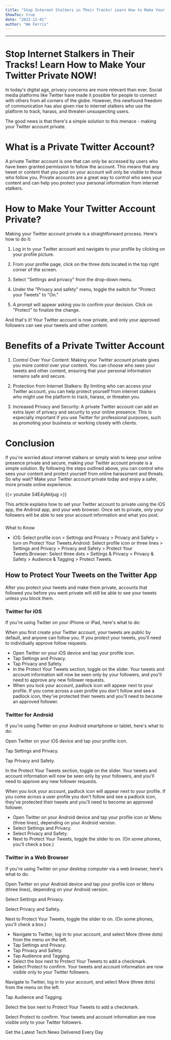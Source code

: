 ```yaml
---
title: "Stop Internet Stalkers in Their Tracks! Learn How to Make Your Twitter Private NOW!"
ShowToc: true 
date: "2022-12-01"
author: "Wm Ferris"
---
```

*****
# Stop Internet Stalkers in Their Tracks! Learn How to Make Your Twitter Private NOW!

In today's digital age, privacy concerns are more relevant than ever. Social media platforms like Twitter have made it possible for people to connect with others from all corners of the globe. However, this newfound freedom of communication has also given rise to internet stalkers who use the platform to track, harass, and threaten unsuspecting users.

The good news is that there's a simple solution to this menace - making your Twitter account private.

# What is a Private Twitter Account?

A private Twitter account is one that can only be accessed by users who have been granted permission to follow the account. This means that any tweet or content that you post on your account will only be visible to those who follow you. Private accounts are a great way to control who sees your content and can help you protect your personal information from internet stalkers.

# How to Make Your Twitter Account Private?

Making your Twitter account private is a straightforward process. Here's how to do it:

1. Log in to your Twitter account and navigate to your profile by clicking on your profile picture.

2. From your profile page, click on the three dots located in the top right corner of the screen.

3. Select "Settings and privacy" from the drop-down menu.

4. Under the "Privacy and safety" menu, toggle the switch for "Protect your Tweets" to "On."

5. A prompt will appear asking you to confirm your decision. Click on "Protect" to finalize the change.

And that's it! Your Twitter account is now private, and only your approved followers can see your tweets and other content.

# Benefits of a Private Twitter Account

1. Control Over Your Content: Making your Twitter account private gives you more control over your content. You can choose who sees your tweets and other content, ensuring that your personal information remains safe and secure.

2. Protection from Internet Stalkers: By limiting who can access your Twitter account, you can help protect yourself from internet stalkers who might use the platform to track, harass, or threaten you.

3. Increased Privacy and Security: A private Twitter account can add an extra layer of privacy and security to your online presence. This is especially important if you use Twitter for professional purposes, such as promoting your business or working closely with clients.

# Conclusion

If you're worried about internet stalkers or simply wish to keep your online presence private and secure, making your Twitter account private is a simple solution. By following the steps outlined above, you can control who sees your content and protect yourself from online harassment and threats. So why wait? Make your Twitter account private today and enjoy a safer, more private online experience.

{{< youtube S4E4yAktjug >}} 




This article explains how to set your Twitter account to private using the iOS app, the Android app, and your web browser. Once set to private, only your followers will be able to see your account information and what you post.

 
### 
What to Know
 
- iOS: Select profile icon > Settings and Privacy > Privacy and Safety > turn on Protect Your Tweets.Android: Select profile icon or three lines > Settings and Privacy > Privacy and Safety > Protect Your Tweets.Browser: Select three dots > Settings & Privacy > Privacy & Safety > Audience & Tagging > Protect Tweets.

 
##   How to Protect Your Tweets on the Twitter App  
 

After you protect your tweets and make them private, accounts that followed you before you went private will still be able to see your tweets unless you block them.

 
###   Twitter for iOS  
 

If you're using Twitter on your iPhone or iPad, here's what to do:

 
When you first create your Twitter account, your tweets are public by default, and anyone can follow you. If you protect your tweets, you'll need to individually approve follow requests.
 
- Open Twitter on your iOS device and tap your profile icon.
 - Tap Settings and Privacy.
 - Tap Privacy and Safety.
 - In the Protect Your Tweets section, toggle on the slider. Your tweets and account information will now be seen only by your followers, and you'll need to approve any new follower requests.
 - When you lock your account, padlock icon will appear next to your profile. If you come across a user profile you don't follow and see a padlock icon, they've protected their tweets and you'll need to become an approved follower.

 
###   Twitter for Android  
 

If you're using Twitter on your Android smartphone or tablet, here's what to do:

 

Open Twitter on your iOS device and tap your profile icon.

 

Tap Settings and Privacy.

 

Tap Privacy and Safety.

 

In the Protect Your Tweets section, toggle on the slider. Your tweets and account information will now be seen only by your followers, and you'll need to approve any new follower requests.

 
When you lock your account, padlock icon will appear next to your profile. If you come across a user profile you don't follow and see a padlock icon, they've protected their tweets and you'll need to become an approved follower.
 
- Open Twitter on your Android device and tap your profile icon or Menu (three lines), depending on your Android version.
 - Select Settings and Privacy.
 - Select Privacy and Safety.
 - Next to Protect Your Tweets, toggle the slider to on. (On some phones, you'll check a box.)

 
###   Twitter in a Web Browser  
 

If you're using Twitter on your desktop computer via a web browser, here's what to do:

 

Open Twitter on your Android device and tap your profile icon or Menu (three lines), depending on your Android version.

 

Select Settings and Privacy.

 

Select Privacy and Safety.

 

Next to Protect Your Tweets, toggle the slider to on. (On some phones, you'll check a box.)

 
- Navigate to Twitter, log in to your account, and select More (three dots) from the menu on the left.
 - Tap Settings and Privacy.
 - Tap Privacy and Safety.
 - Tap Audience and Tagging.
 - Select the box next to Protect Your Tweets to add a checkmark.
 - Select Protect to confirm. Your tweets and account information are now visible only to your Twitter followers.

 

Navigate to Twitter, log in to your account, and select More (three dots) from the menu on the left.

 

Tap Audience and Tagging.

 

Select the box next to Protect Your Tweets to add a checkmark.

 

Select Protect to confirm. Your tweets and account information are now visible only to your Twitter followers.

 

Get the Latest Tech News Delivered Every Day




